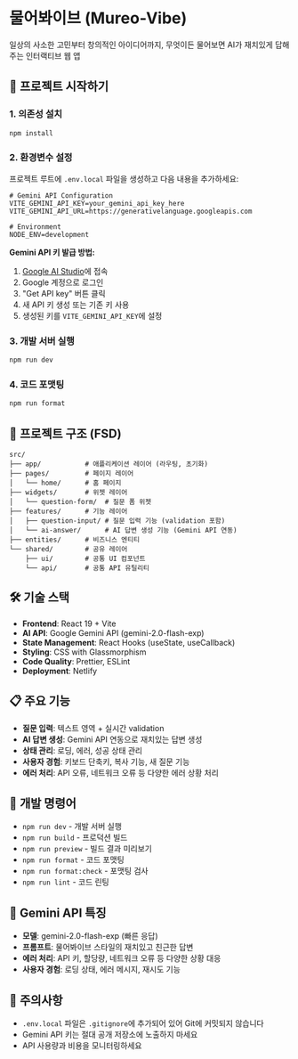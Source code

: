 # 물어봐이브 (Mureo-Vibe)

일상의 사소한 고민부터 창의적인 아이디어까지, 무엇이든 물어보면 AI가 재치있게 답해주는 인터랙티브 웹 앱

## 🚀 프로젝트 시작하기

### 1. 의존성 설치
```bash
npm install
```

### 2. 환경변수 설정
프로젝트 루트에 `.env.local` 파일을 생성하고 다음 내용을 추가하세요:

```env
# Gemini API Configuration
VITE_GEMINI_API_KEY=your_gemini_api_key_here
VITE_GEMINI_API_URL=https://generativelanguage.googleapis.com

# Environment
NODE_ENV=development
```

**Gemini API 키 발급 방법:**
1. [Google AI Studio](https://aistudio.google.com/)에 접속
2. Google 계정으로 로그인
3. "Get API key" 버튼 클릭
4. 새 API 키 생성 또는 기존 키 사용
5. 생성된 키를 `VITE_GEMINI_API_KEY`에 설정

### 3. 개발 서버 실행
```bash
npm run dev
```

### 4. 코드 포맷팅
```bash
npm run format
```

## 📁 프로젝트 구조 (FSD)

```
src/
├── app/           # 애플리케이션 레이어 (라우팅, 초기화)
├── pages/         # 페이지 레이어
│   └── home/      # 홈 페이지
├── widgets/       # 위젯 레이어
│   └── question-form/  # 질문 폼 위젯
├── features/      # 기능 레이어
│   ├── question-input/ # 질문 입력 기능 (validation 포함)
│   └── ai-answer/      # AI 답변 생성 기능 (Gemini API 연동)
├── entities/      # 비즈니스 엔티티
└── shared/        # 공유 레이어
    ├── ui/        # 공통 UI 컴포넌트
    └── api/       # 공통 API 유틸리티
```

## 🛠 기술 스택

- **Frontend**: React 19 + Vite
- **AI API**: Google Gemini API (gemini-2.0-flash-exp)
- **State Management**: React Hooks (useState, useCallback)
- **Styling**: CSS with Glassmorphism
- **Code Quality**: Prettier, ESLint
- **Deployment**: Netlify

## 📋 주요 기능

- **질문 입력**: 텍스트 영역 + 실시간 validation
- **AI 답변 생성**: Gemini API 연동으로 재치있는 답변 생성
- **상태 관리**: 로딩, 에러, 성공 상태 관리
- **사용자 경험**: 키보드 단축키, 복사 기능, 새 질문 기능
- **에러 처리**: API 오류, 네트워크 오류 등 다양한 에러 상황 처리

## 🔧 개발 명령어

- `npm run dev` - 개발 서버 실행
- `npm run build` - 프로덕션 빌드
- `npm run preview` - 빌드 결과 미리보기
- `npm run format` - 코드 포맷팅
- `npm run format:check` - 포맷팅 검사
- `npm run lint` - 코드 린팅

## 🌟 Gemini API 특징

- **모델**: gemini-2.0-flash-exp (빠른 응답)
- **프롬프트**: 물어봐이브 스타일의 재치있고 친근한 답변
- **에러 처리**: API 키, 할당량, 네트워크 오류 등 다양한 상황 대응
- **사용자 경험**: 로딩 상태, 에러 메시지, 재시도 기능

## 🚨 주의사항

- `.env.local` 파일은 `.gitignore`에 추가되어 있어 Git에 커밋되지 않습니다
- Gemini API 키는 절대 공개 저장소에 노출하지 마세요
- API 사용량과 비용을 모니터링하세요
